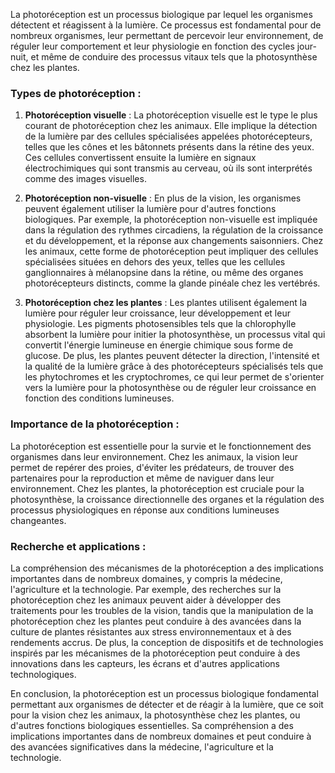 La photoréception est un processus biologique par lequel les organismes détectent et réagissent à la lumière. Ce processus est fondamental pour de nombreux organismes, leur permettant de percevoir leur environnement, de réguler leur comportement et leur physiologie en fonction des cycles jour-nuit, et même de conduire des processus vitaux tels que la photosynthèse chez les plantes.

### Types de photoréception :

1. **Photoréception visuelle** : La photoréception visuelle est le type le plus courant de photoréception chez les animaux. Elle implique la détection de la lumière par des cellules spécialisées appelées photorécepteurs, telles que les cônes et les bâtonnets présents dans la rétine des yeux. Ces cellules convertissent ensuite la lumière en signaux électrochimiques qui sont transmis au cerveau, où ils sont interprétés comme des images visuelles.

2. **Photoréception non-visuelle** : En plus de la vision, les organismes peuvent également utiliser la lumière pour d'autres fonctions biologiques. Par exemple, la photoréception non-visuelle est impliquée dans la régulation des rythmes circadiens, la régulation de la croissance et du développement, et la réponse aux changements saisonniers. Chez les animaux, cette forme de photoréception peut impliquer des cellules spécialisées situées en dehors des yeux, telles que les cellules ganglionnaires à mélanopsine dans la rétine, ou même des organes photorécepteurs distincts, comme la glande pinéale chez les vertébrés.

3. **Photoréception chez les plantes** : Les plantes utilisent également la lumière pour réguler leur croissance, leur développement et leur physiologie. Les pigments photosensibles tels que la chlorophylle absorbent la lumière pour initier la photosynthèse, un processus vital qui convertit l'énergie lumineuse en énergie chimique sous forme de glucose. De plus, les plantes peuvent détecter la direction, l'intensité et la qualité de la lumière grâce à des photorécepteurs spécialisés tels que les phytochromes et les cryptochromes, ce qui leur permet de s'orienter vers la lumière pour la photosynthèse ou de réguler leur croissance en fonction des conditions lumineuses.

### Importance de la photoréception :

La photoréception est essentielle pour la survie et le fonctionnement des organismes dans leur environnement. Chez les animaux, la vision leur permet de repérer des proies, d'éviter les prédateurs, de trouver des partenaires pour la reproduction et même de naviguer dans leur environnement. Chez les plantes, la photoréception est cruciale pour la photosynthèse, la croissance directionnelle des organes et la régulation des processus physiologiques en réponse aux conditions lumineuses changeantes.

### Recherche et applications :

La compréhension des mécanismes de la photoréception a des implications importantes dans de nombreux domaines, y compris la médecine, l'agriculture et la technologie. Par exemple, des recherches sur la photoréception chez les animaux peuvent aider à développer des traitements pour les troubles de la vision, tandis que la manipulation de la photoréception chez les plantes peut conduire à des avancées dans la culture de plantes résistantes aux stress environnementaux et à des rendements accrus. De plus, la conception de dispositifs et de technologies inspirés par les mécanismes de la photoréception peut conduire à des innovations dans les capteurs, les écrans et d'autres applications technologiques.

En conclusion, la photoréception est un processus biologique fondamental permettant aux organismes de détecter et de réagir à la lumière, que ce soit pour la vision chez les animaux, la photosynthèse chez les plantes, ou d'autres fonctions biologiques essentielles. Sa compréhension a des implications importantes dans de nombreux domaines et peut conduire à des avancées significatives dans la médecine, l'agriculture et la technologie.